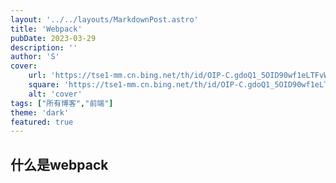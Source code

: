 ```yaml
---
layout: '../../layouts/MarkdownPost.astro'
title: 'Webpack'
pubDate: 2023-03-29
description: ''
author: 'S'
cover:
    url: 'https://tse1-mm.cn.bing.net/th/id/OIP-C.gdoQ1_5OID90wf1eLTFvWwAAAA?pid=ImgDet&rs=1'
    square: 'https://tse1-mm.cn.bing.net/th/id/OIP-C.gdoQ1_5OID90wf1eLTFvWwAAAA?pid=ImgDet&rs=1'
    alt: 'cover'
tags: ["所有博客","前端"]
theme: 'dark'
featured: true
---
```


## 什么是webpack

## 





